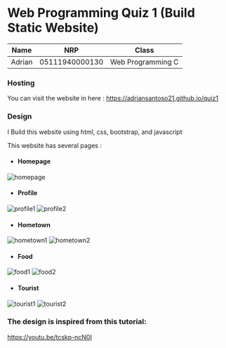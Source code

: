 # Web Programming Quiz 1 (Build Static Website)

Name| NRP | Class 
-- | -- | -- 
Adrian  | 05111940000130 | Web Programming C 

### Hosting
You can visit the website in here : https://adriansantoso21.github.io/quiz1

### Design
I Build this website using html, css, bootstrap, and javascript

This website has several pages :
- #### Homepage
![homepage](https://user-images.githubusercontent.com/65168221/135230508-d2fd2ece-482e-4641-8593-4785b46be25d.png)

- #### Profile
![profile1](https://user-images.githubusercontent.com/65168221/135231180-8fc40537-74a5-4fbc-a7bb-66dec4774c6b.png)
![profile2](https://user-images.githubusercontent.com/65168221/135231191-0c9288c1-14f9-4a92-b59b-ecae456ff3bc.png)

- #### Hometown
![hometown1](https://user-images.githubusercontent.com/65168221/135232491-9a5523ba-c72a-46c8-b029-2f6da274f274.png)
![hometown2](https://user-images.githubusercontent.com/65168221/135232507-6b48fc94-7282-4c28-acc8-00fd096d75af.png)

- #### Food
![food1](https://user-images.githubusercontent.com/65168221/135232542-7249f326-21a1-48e5-8d75-929a496301f4.png)
![food2](https://user-images.githubusercontent.com/65168221/135232547-2ddba279-4d14-4d3a-ad58-1e46e70d01f9.png)

- #### Tourist
![tourist1](https://user-images.githubusercontent.com/65168221/135232566-4ec850c0-f681-42d1-a655-2c6149c88499.png)
![tourist2](https://user-images.githubusercontent.com/65168221/135232576-9c1b002a-6735-41f7-80a6-12f730d94c37.png)

### The design is inspired from this tutorial:
https://youtu.be/tcskp-ncN0I
